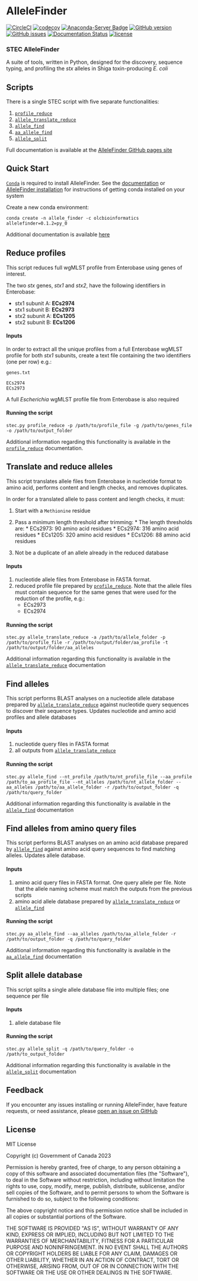 # AlleleFinder

[![CircleCI](https://circleci.com/gh/OLC-Bioinformatics/AlleleFinder/tree/main.svg?style=shield)](https://circleci.com/gh/OLC-LOC-Bioinformatics/AzureStorage/tree/main)
[![codecov](https://codecov.io/gh/OLC-Bioinformatics/AlleleFinder/branch/main/graph/badge.svg?token=Z6SSEJV9GU)](https://codecov.io/gh/OLC-Bioinformatics/AlleleFinder)
[![Anaconda-Server Badge](https://img.shields.io/badge/install%20with-conda-brightgreen)](https://anaconda.org/olcbioinformatics/allelefinder)
[![GitHub version](https://badge.fury.io/gh/olc-bioinformatics%2Fallelefinder.svg)](https://badge.fury.io/gh/olc-bioinformatics%2Fallelefinder)
[![GitHub issues](https://img.shields.io/github/issues/OLC-Bioinformatics/AlleleFinder)](https://github.com/OLC-LOC-Bioinformatics/AzureStorage/issues)
[![Documentation Status](https://readthedocs.org/projects/pip/badge/?version=stable)](https://OLC-Bioinformatics.github.io/AlleleFinder/?badge=stable)
[![license](https://img.shields.io/badge/license-MIT-brightgreen)](https://github.com/OLC-Bioinformatics/AlleleFinder/blob/main/LICENSE)



### STEC AlleleFinder

A suite of tools, written in Python, designed for the discovery, sequence typing, and profiling the _stx_ alleles in Shiga toxin-producing _E. coli_  

## Scripts

There is a single STEC script with five separate functionalities:

1. [`profile_reduce`](https://olc-bioinformatics.github.io/AlleleFinder/profile_reduce)
2. [`allele_translate_reduce`](https://olc-bioinformatics.github.io/AlleleFinder/allele_translate_reduce)
3. [`allele_find`](https://olc-bioinformatics.github.io/AlleleFinder/allele_find)
4. [`aa_allele_find`](https://olc-bioinformatics.github.io/AlleleFinder/aa_allele_find)
5. [`allele_split`](https://olc-bioinformatics.github.io/AlleleFinder/allele_split)


Full documentation is available at the [AlleleFinder GitHub pages site](https://olc-bioinformatics.github.io/AlleleFinder/)

## Quick Start

[`Conda`](https://docs.conda.io/en/latest/) is required to install AlleleFinder. See the [documentation](http://bioconda.github.io/) or [AlleleFinder installation](https://olc-bioinformatics.github.io/AlleleFinder/install/) for instructions of getting conda installed on your system


Create a new conda environment:

```
conda create -n allele_finder -c olcbioinformatics allelefinder=0.1.2=py_0
```

Additional documentation is available [here](https://olc-bioinformatics.github.io/AlleleFinder/installation)


## Reduce profiles

This script reduces full wgMLST profile from Enterobase using genes of interest. 

The two _stx_ genes, _stx1_ and _stx2_, have the following identifiers in Enterobase:

* stx1 subunit A: **ECs2974**
* stx1 subunit B: **ECs2973**
* stx2 subunit A: **ECs1205** 
* stx2 subunit B: **ECs1206**


#### Inputs
In order to extract all the unique profiles from a full Enterobase wgMLST profile for both _stx1_ subunits, create a text
file containing the two identifiers (one per row) e.g.:

`genes.txt`

```
ECs2974
ECs2973
```

A full _Escherichia_  wgMLST profile file from Enterobase is also required

#### Running the script

```
stec.py profile_reduce -p /path/to/profile_file -g /path/to/genes_file -o /path/to/output_folder
```

Additional information regarding this functionality is available in the [`profile_reduce`](https://olc-bioinformatics.github.io/AlleleFinder/profile_reduce) documentation.


## Translate and reduce alleles

This script translates allele files from Enterobase in nucleotide format to amino acid, performs content and length checks, and removes duplicates.

In order for a translated allele to pass content and length checks, it must:

1. Start with a `Methionine` residue
2. Pass a minimum length threshold after trimming:
       * The length thresholds are:
         * ECs2973: 90 amino acid residues
         * ECs2974: 316 amino acid residues
         * ECs1205: 320 amino acid residues
         * ECs1206: 88 amino acid residues

3. Not be a duplicate of an allele already in the reduced database

#### Inputs

1. nucleotide allele files from Enterobase in FASTA format. 
2. reduced profile file prepared by [`profile_reduce`](https://olc-bioinformatics.github.io/AlleleFinder/profile_reduce). Note that the allele files must contain sequence for the same genes that were used for the reduction of the profile, e.g.:
    * ECs2973
    * ECs2974

#### Running the script

```
stec.py allele_translate_reduce -a /path/to/allele_folder -p /path/to/profile_file -r /path/to/output/folder/aa_profile -t /path/to/output/folder/aa_alleles
```

Additional information regarding this functionality is available in the [`allele_translate_reduce`](https://olc-bioinformatics.github.io/AlleleFinder/allele_translate_reduce) documentation


## Find alleles

This script performs BLAST analyses on a nucleotide allele database prepared by [`allele_translate_reduce`](https://olc-bioinformatics.github.io/AlleleFinder/allele_translate_reduce) against nucleotide query sequences to discover their sequence types. Updates nucleotide and amino acid profiles and allele databases

#### Inputs

1. nucleotide query files in FASTA format
2. all outputs from [`allele_translate_reduce`](https://olc-bioinformatics.github.io/AlleleFinder/allele_translate_reduce)

#### Running the script

```
stec.py allele_find --nt_profile /path/to/nt_profile_file --aa_profile /path/to_aa_profile_file --nt_alleles /path/to/nt_allele_folder --aa_alleles /path/to/aa_allele_folder -r /path/to/output_folder -q /path/to/query_folder
```

Additional information regarding this functionality is available in the [`allele_find`](https://olc-bioinformatics.github.io/AlleleFinder/allele_find) documentation


## Find alleles from amino query files

This script performs BLAST analyses on an amino acid database prepared by [`allele_find`](https://olc-bioinformatics.github.io/AlleleFinder/allele_find) against amino acid query sequences to find matching alleles. Updates allele database.

#### Inputs

1. amino acid query files in FASTA format. One query allele per file. Note that the allele naming scheme must match the outputs from the previous scripts
2. amino acid allele database prepared by [`allele_translate_reduce`](https://olc-bioinformatics.github.io/AlleleFinder/allele_translate_reduce) or [`allele_find`](https://olc-bioinformatics.github.io/AlleleFinder/allele_find)

#### Running the script

```
stec.py aa_allele_find --aa_alleles /path/to/aa_allele_folder -r /path/to/output_folder -q /path/to/query_folder
```

Additional information regarding this functionality is available in the [`aa_allele_find`](https://olc-bioinformatics.github.io/AlleleFinder/aa_allele_find) documentation


## Split allele database

This script splits a single allele database file into multiple files; one sequence per file

#### Inputs

1. allele database file

#### Running the script

```
stec.py allele_split -q /path/to/query_folder -o /path/to_output_folder
```

Additional information regarding this functionality is available in the [`allele_split`](https://olc-bioinformatics.github.io/AlleleFinder/allele_split) documentation


## Feedback

If you encounter any issues installing or running AlleleFinder, have feature requests, or need assistance, please [open an issue on GitHub](https://github.com/OLC-Bioinformatics/AlleleFinder/issues/new/choose)


## License

MIT License

Copyright (c) Government of Canada 2023

Permission is hereby granted, free of charge, to any person obtaining a copy of this software and associated documentation files (the "Software"), to deal in the Software without restriction, including without limitation the rights to use, copy, modify, merge, publish, distribute, sublicense, and/or sell copies of the Software, and to permit persons to whom the Software is furnished to do so, subject to the following conditions: 

The above copyright notice and this permission notice shall be included in all copies or substantial portions of the Software.

THE SOFTWARE IS PROVIDED "AS IS", WITHOUT WARRANTY OF ANY KIND, EXPRESS OR IMPLIED, INCLUDING BUT NOT LIMITED TO THE WARRANTIES OF MERCHANTABILITY, FITNESS FOR A PARTICULAR PURPOSE AND NONINFRINGEMENT. IN NO EVENT SHALL THE AUTHORS OR COPYRIGHT HOLDERS BE LIABLE FOR ANY CLAIM, DAMAGES OR OTHER LIABILITY, WHETHER IN AN ACTION OF CONTRACT, TORT OR OTHERWISE, ARISING FROM, OUT OF OR IN CONNECTION WITH THE SOFTWARE OR THE USE OR OTHER DEALINGS IN THE SOFTWARE.

